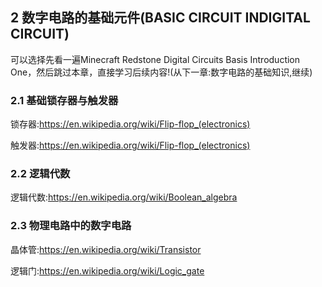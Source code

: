 ## 2 数字电路的基础元件(BASIC CIRCUIT INDIGITAL CIRCUIT)

可以选择先看一遍Minecraft Redstone Digital Circuits Basis Introduction One，然后跳过本章，直接学习后续内容!(从下一章:数字电路的基础知识,继续)

### 2.1 基础锁存器与触发器

锁存器:<https://en.wikipedia.org/wiki/Flip-flop_(electronics)>

触发器:<https://en.wikipedia.org/wiki/Flip-flop_(electronics)>

### 2.2 逻辑代数

逻辑代数:<https://en.wikipedia.org/wiki/Boolean_algebra>

### 2.3 物理电路中的数字电路

晶体管:<https://en.wikipedia.org/wiki/Transistor>

逻辑门:<https://en.wikipedia.org/wiki/Logic_gate>